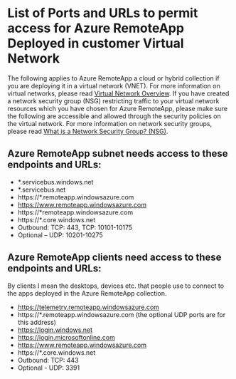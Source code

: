 
<properties
    pageTitle="List of Ports and URLs to whitelist for Azure RemoteApp Deployed in customer virtual network 
 | Microsoft Azure"
    description="Learn which ports and URLs you'll need to configure for communication through Azure RemoteApp."
    services="remoteapp"
	documentationCenter=""
    authors="mghosh1616"
    manager="mbaldwin" />

<tags
    ms.service="remoteapp"
    ms.workload="compute"
    ms.tgt_pltfrm="na"
    ms.devlang="na"
    ms.topic="article"
    ms.date="05/12/2016"
    ms.author="elizapo" />



# List of Ports and URLs to permit access for Azure RemoteApp Deployed in customer Virtual Network 

The following applies to Azure RemoteApp a cloud or hybrid collection if you are deploying it in a virtual network (VNET). For more information on virtual networks, please read [Virtual Network Overview](../virtual-network/virtual-networks-overview.md). If you have created a network security group (NSG) restricting traffic to your virtual network resources which you have chosen for Azure RemoteApp, please make sure the following are accessible and allowed through the security policies on the virtual network. For more information on network security groups, please read [What is a Network Security Group? (NSG)](../virtual-network/virtual-networks-nsg.md).

##  Azure RemoteApp subnet needs access to these endpoints and URLs: 
*	*.servicebus.windows.net
*	 *.servicebus.net
*	 https://*.remoteapp.windowsazure.com  
*	 https://www.remoteapp.windowsazure.com 
*	 https://*remoteapp.windowsazure.com  
*	 https://*.core.windows.net  
*	 Outbound: TCP: 443, TCP: 10101-10175 
*	 Optional – UDP: 10201-10275  
 
## Azure RemoteApp clients need access to these endpoints and URLs: 

By clients I mean the desktops, devices etc. that people use to connect to the apps deployed in the Azure RemoteApp collection.

-  https://telemetry.remoteapp.windowsazure.com  
-  https://*.remoteapp.windowsazure.com (the optional UDP ports are for this address) 
-  https://login.windows.net  
-  https://login.microsoftonline.com  
-  https://www.remoteapp.windowsazure.com 
-  https://*.core.windows.net  
-  Outbound: TCP: 443  
-  Optional - UDP: 3391 
